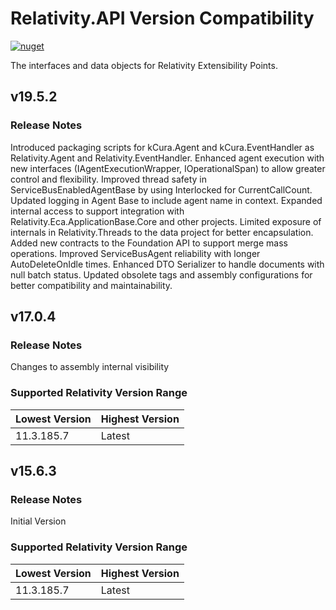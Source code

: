 # Relativity.API Version Compatibility

[![nuget](https://img.shields.io/nuget/v/Relativity.API.svg)](https://www.nuget.org/packages/Relativity.API)

The interfaces and data objects for Relativity Extensibility Points.
## v19.5.2

### Release Notes

Introduced packaging scripts for kCura.Agent and kCura.EventHandler as Relativity.Agent and Relativity.EventHandler.
Enhanced agent execution with new interfaces (IAgentExecutionWrapper, IOperationalSpan) to allow greater control and flexibility.
Improved thread safety in ServiceBusEnabledAgentBase by using Interlocked for CurrentCallCount.
Updated logging in Agent Base to include agent name in context.
Expanded internal access to support integration with Relativity.Eca.ApplicationBase.Core and other projects.
Limited exposure of internals in Relativity.Threads to the data project for better encapsulation.
Added new contracts to the Foundation API to support merge mass operations.
Improved ServiceBusAgent reliability with longer AutoDeleteOnIdle times.
Enhanced DTO Serializer to handle documents with null batch status.
Updated obsolete tags and assembly configurations for better compatibility and maintainability.

## v17.0.4

### Release Notes

Changes to assembly internal visibility

### Supported Relativity Version Range

Lowest Version | Highest Version
--- | ---
11.3.185.7 | Latest

## v15.6.3

### Release Notes

Initial Version

### Supported Relativity Version Range

Lowest Version | Highest Version
--- | ---
11.3.185.7 | Latest
